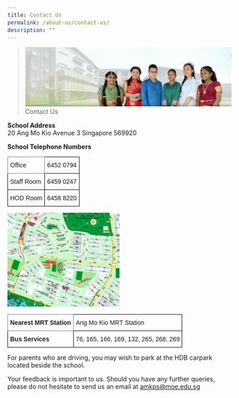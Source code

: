 ```yaml
---
title: Contact Us
permalink: /about-us/contact-us/
description: ""
---
```


>![](/images/About%20Us/banner2-with%20bg.jpg) 
>Contact Us
 
 
 **School Address**
 <br>20 Ang Mo Kio Avenue 3 Singapore 569920

**School Telephone Numbers**


**<style type="text/css">
.tg  {border-collapse:collapse;border-spacing:0;}
.tg td{border-color:black;border-style:solid;border-width:1px;font-family:Arial, sans-serif;font-size:14px;
  overflow:hidden;padding:10px 5px;word-break:normal;}
.tg th{border-color:black;border-style:solid;border-width:1px;font-family:Arial, sans-serif;font-size:14px;
  font-weight:normal;overflow:hidden;padding:10px 5px;word-break:normal;}
.tg .tg-cly1{text-align:left;vertical-align:middle}
.tg .tg-0pky{border-color:inherit;text-align:left;vertical-align:top}
.tg .tg-0lax{text-align:left;vertical-align:top}
</style>**
<table class="tg">
<thead>
  <tr>
    <th class="tg-0pky"><span style="font-weight:normal">Office </span></th>
    <th class="tg-0lax"><span style="font-weight:normal">6452 0794</span></th>
  </tr>
</thead>
<tbody>
  <tr>
    <td class="tg-cly1">Staff Room</td>
    <td class="tg-cly1">6459 0247</td>
  </tr>
  <tr>
    <td class="tg-cly1">HOD Room</td>
    <td class="tg-cly1">6458 8220</td>
  </tr>
</tbody>
</table>

<img src="/images/About%20Us/AMKPS%20Map.png"  
     style="width:50%">
<center>
<style type="text/css">
.tg  {border-collapse:collapse;border-spacing:0;}
.tg td{border-color:black;border-style:solid;border-width:1px;font-family:Arial, sans-serif;font-size:14px;
  overflow:hidden;padding:10px 5px;word-break:normal;}
.tg th{border-color:black;border-style:solid;border-width:1px;font-family:Arial, sans-serif;font-size:14px;
  font-weight:normal;overflow:hidden;padding:10px 5px;word-break:normal;}
.tg .tg-1wig{font-weight:bold;text-align:left;vertical-align:top}
.tg .tg-fymr{border-color:inherit;font-weight:bold;text-align:left;vertical-align:top}
.tg .tg-0lax{text-align:left;vertical-align:top}
</style>
<table class="tg">
<thead>
  <tr>
    <th class="tg-fymr">Nearest MRT Station</th>
    <th class="tg-0lax">Ang Mo Kio MRT Station</th>
  </tr>
</thead>
<tbody>
  <tr>
    <td class="tg-1wig">Bus Services</td>
    <td class="tg-0lax">76, 165, 166, 169, 132, 265, 268, 269</td>
  </tr>
</tbody>
</table>
</center>

For parents who are driving, you may wish to park at the HDB carpark located beside the school.

Your feedback is important to us. Should you have any further queries, please do not hesitate to send us an email at
<a href="mailto:amkps@moe.edu.sg">amkps@moe.edu.sg</a>
